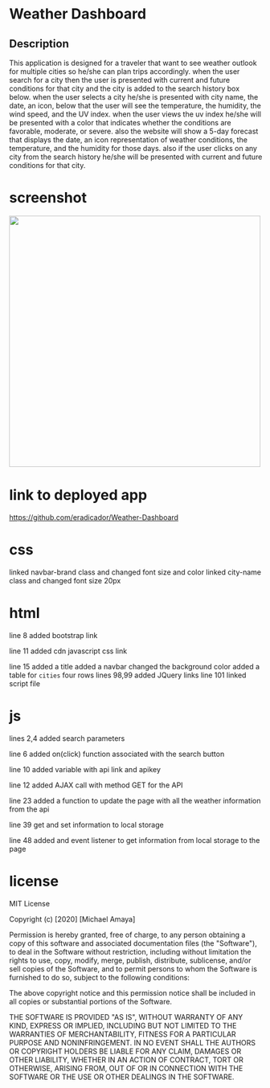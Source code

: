 # Weather Dashboard

## Description
This application is designed for a traveler that want to see weather outlook for multiple cities so he/she can plan trips accordingly. 
when the user search for a city then the user is presented with current and future conditions for that city and the city is added to the search history box below. when the user selects a city he/she is presented with city name, the date, an icon, below that the user will see the temperature, the humidity, the wind speed, and the UV index. when the user views the uv index he/she will be presented with a color that indicates whether the conditions are favorable, moderate, or severe.
also the website will show a 5-day forecast that displays the date, an icon representation of weather conditions, the temperature, and the humidity for those days.
also if the user clicks on any city from the search history he/she will be presented with current and future conditions for that city.

# screenshot
<img src ="/assets/images/202-06-24.png" width="500">

# link to deployed app
https://github.com/eradicador/Weather-Dashboard

# css
linked navbar-brand class and changed font size and color
linked city-name class and changed font size 20px

# html
line 8 added bootstrap link 

line 11 added cdn javascript css link

line 15 added a title
added a navbar changed the background color
added a table for `cities` four rows
lines 98,99 added JQuery links
line 101 linked script file

# js
lines 2,4 added search parameters

line 6 added on(click) function associated with the search button

line 10 added variable with api link and apikey

line 12 added AJAX call with method GET for the API

line 23 added a function to update the page with all the weather information from the api

line 39 get and set information to local storage

line 48 added and event listener to get information from local storage to the page

# license
MIT License

Copyright (c) [2020] [Michael Amaya]

Permission is hereby granted, free of charge, to any person obtaining a copy
of this software and associated documentation files (the "Software"), to deal
in the Software without restriction, including without limitation the rights
to use, copy, modify, merge, publish, distribute, sublicense, and/or sell
copies of the Software, and to permit persons to whom the Software is
furnished to do so, subject to the following conditions:

The above copyright notice and this permission notice shall be included in all
copies or substantial portions of the Software.

THE SOFTWARE IS PROVIDED "AS IS", WITHOUT WARRANTY OF ANY KIND, EXPRESS OR
IMPLIED, INCLUDING BUT NOT LIMITED TO THE WARRANTIES OF MERCHANTABILITY,
FITNESS FOR A PARTICULAR PURPOSE AND NONINFRINGEMENT. IN NO EVENT SHALL THE
AUTHORS OR COPYRIGHT HOLDERS BE LIABLE FOR ANY CLAIM, DAMAGES OR OTHER
LIABILITY, WHETHER IN AN ACTION OF CONTRACT, TORT OR OTHERWISE, ARISING FROM,
OUT OF OR IN CONNECTION WITH THE SOFTWARE OR THE USE OR OTHER DEALINGS IN THE
SOFTWARE.